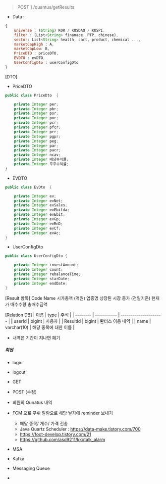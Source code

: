 > POST ] /quantus/getResults

* Data : 
```js
{
	universe : (String) KOR / KOSDAQ / KOSPI,
	filter : (List<String> finanace, PTP, chinese),
	sector: List<String> health, cart, product, chemical ...,
	marketCapHigh : A,
	marketCapLow: B, 
	PriceDTO : priceDTO, 
	EVDTO : evDTO,
	UserConfigDto : userConfigDto
}
```

[DTO]
* PriceDTO 
```java
public class PriceDto  {

	private Integer per;
	private Integer pbr;
	private Integer psr;
	private Integer por;
	private Integer pcr;
	private Integer pfcr;
	private Integer prr;
	private Integer pgpr;
	private Integer peg;
	private Integer par;
	private Integer pacr;
	private Integer ncav;
	private Integer 배당수익률;
	private Integer 주주수익률;
}
```

* EVDTO 
```java
public class EvDto  {

	private Integer ev;
	private Integer evNet;
	private Integer evSales;
	private Integer evEbitda;
	private Integer evEbit;
	private Integer evGp;
	private Integer evRnD;
	private Integer evCf;
	private Integer evAc;
}
```

* UserConfigDto 
```java
public class UserConfigDto {

	private Integer investAmount;
	private Integer count;
	private Integer rebalanceTime;
	private Integer starDate;
	private Integer endDate;
}
```

[Result 항목]
	Code
	Name
	시가총액 (억원)
	업종명
	상장된 시장
	종가 (전일기준)
	현재가 
	매수수량
	총매수금액

[Relation DB]
| 이름     | type        | 주석                  |
| -------- | ----------- | --------------------- |
| userId   | bigint      | 사용자                |
| ResultId | bigint      | 콴터스 이용 내역      |
| name     | varchar(10) | 해당 종목에 대한 이름 |

* 내역은 기간이 지나면 폐기 

##### 회원
* login
* logout
* GET
* POST (수정)

* 회원의 Qunatus 내역 


* FCM 으로 푸쉬 알람으로 해당 날자에 reminder 보내기 
	* 매달 종목/ 개수/ 가격 전송 
	* Java Quartz Scheduler 
		: https://data-make.tistory.com/700
	* https://foot-develop.tistory.com/21
	 * https://github.com/asd9211/kkotalk_alarm

* MSA 
* Kafka
* Messaging Queue
* 